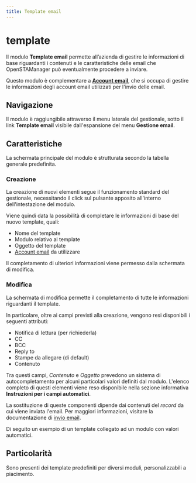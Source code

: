 ```yaml
---
title: Template email
---
```


# template

Il modulo **Template email** permette all’azienda di gestire le informazioni di base riguardanti i contenuti e le caratteristiche delle email che OpenSTAManager può eventualmente procedere a inviare.

Questo modulo è complementare a [**Account email**](account.md), che si occupa di gestire le informazioni degli account email utilizzati per l'invio delle email.

## Navigazione

Il modulo è raggiungibile attraverso il menu laterale del gestionale, sotto il link **Template email** visibile dall'espansione del menu **Gestione email**.

## Caratteristiche

La schermata principale del modulo è strutturata secondo la tabella generale predefinita.

### Creazione

La creazione di nuovi elementi segue il funzionamento standard del gestionale, necessitando il click sul pulsante apposito all'interno dell'intestazione del modulo.

Viene quindi data la possibilità di completare le informazioni di base del nuovo template, quali:

* Nome del template
* Modulo relativo al template
* Oggetto del template
* [Account email](account.md) da utilizzare

Il completamento di ulteriori informazioni viene permesso dalla schermata di modifica.

### Modifica

La schermata di modifica permette il completamento di tutte le informazioni riguardanti il template.

In particolare, oltre ai campi previsti alla creazione, vengono resi disponibili i seguenti attributi:

* Notifica di lettura \(per richiederla\)
* CC
* BCC
* Reply to
* Stampe da allegare \(di default\)
* Contenuto

Tra questi campi, _Contenuto_ e _Oggetto_ prevedono un sistema di autocompletamento per alcuni particolari valori definiti dal modulo. L'elenco completo di questi elementi viene reso disponibile nella sezione informativa **Instruzioni per i campi automatici**.

La sostituzione di queste componenti dipende dai contenuti del _record_ da cui viene inviata l'email. Per maggiori informazioni, visitare la documentazione di [invio email](invio.md).

Di seguito un esempio di un template collegato ad un modulo con valori automatici.

## Particolarità

Sono presenti dei template predefiniti per diversi moduli, personalizzabili a piacimento.

